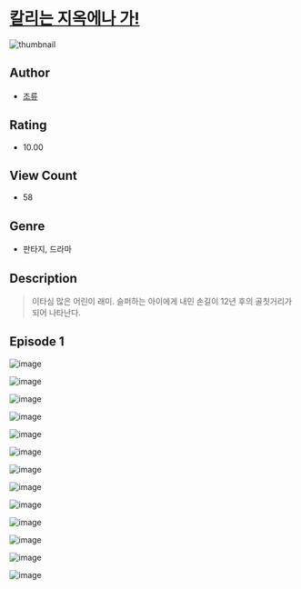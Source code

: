 # [칼리는 지옥에나 가!](https://comic.naver.com/challenge/list?titleId=811043)
![thumbnail](https://image-comic.pstatic.net/user_contents_data/challenge_comic/2023/05/25/367168/upload_3904957758699954788_480x623.jpeg)

## Author
- [조류](https://comic.naver.com/artistTitle?id=367168)

## Rating
- 10.00

## View Count
- 58

## Genre
- 판타지, 드라마

## Description
> 이타심 많은 어린이 래미. 슬퍼하는 아이에게 내민 손길이 12년 후의 골칫거리가 되어 나타난다.


## Episode 1
![image](https://image-comic.pstatic.net/user_contents_data/challenge_comic/2023/05/25/367168/upload_3906417695329248867.jpeg)

![image](https://image-comic.pstatic.net/user_contents_data/challenge_comic/2023/05/25/367168/upload_3762255438703570995.jpeg)

![image](https://image-comic.pstatic.net/user_contents_data/challenge_comic/2023/05/25/367168/upload_7293970143831470389.jpeg)

![image](https://image-comic.pstatic.net/user_contents_data/challenge_comic/2023/05/25/367168/upload_7147832064106455601.jpeg)

![image](https://image-comic.pstatic.net/user_contents_data/challenge_comic/2023/05/25/367168/upload_3775817910390568036.jpeg)

![image](https://image-comic.pstatic.net/user_contents_data/challenge_comic/2023/05/25/367168/upload_3616502888063578930.jpeg)

![image](https://image-comic.pstatic.net/user_contents_data/challenge_comic/2023/05/25/367168/upload_3558462955638253112.jpeg)

![image](https://image-comic.pstatic.net/user_contents_data/challenge_comic/2023/05/25/367168/upload_3919316057711653939.jpeg)

![image](https://image-comic.pstatic.net/user_contents_data/challenge_comic/2023/05/25/367168/upload_4120902735684122680.jpeg)

![image](https://image-comic.pstatic.net/user_contents_data/challenge_comic/2023/05/25/367168/upload_3559314187369996853.jpeg)

![image](https://image-comic.pstatic.net/user_contents_data/challenge_comic/2023/05/25/367168/upload_3558187170741315126.jpeg)

![image](https://image-comic.pstatic.net/user_contents_data/challenge_comic/2023/05/25/367168/upload_4136046295724418149.jpeg)

![image](https://image-comic.pstatic.net/user_contents_data/challenge_comic/2023/05/25/367168/upload_3545233635326190387.jpeg)
